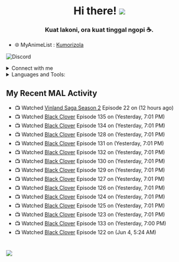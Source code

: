 <h1 align="center">Hi there! <img src="https://media.giphy.com/media/hvRJCLFzcasrR4ia7z/giphy.gif" width="25px"> </h1>
<h3 align="center">Kuat lakoni, ora kuat tinggal ngopi ☕.</h3>

- 🌐 MyAnimeList : [Kumorizola](https://myanimelist.net/animelist/Kumorizola)

![Discord](https://discord.c99.nl/widget/theme-3/761213268009943051.png)
<details>
      <summary>Connect with me</summary>
    <p align="left">
        <a href="https://www.facebook.com/kumori.hartley.1" target="blank"><img align="center"
                src="https://raw.githubusercontent.com/rahuldkjain/github-profile-readme-generator/master/src/images/icons/Social/facebook.svg"
                alt="kumori hartley" height="30" width="40" /></a>
        <a href="https://www.instagram.com/kumorizola/" target="blank"><img align="center"
                src="https://raw.githubusercontent.com/rahuldkjain/github-profile-readme-generator/master/src/images/icons/Social/instagram.svg"
                alt="kumorizola" height="30" width="40" /></a>
        <a href="https://discord.com" target="blank"><img align="center"
                src="https://raw.githubusercontent.com/rahuldkjain/github-profile-readme-generator/master/src/images/icons/Social/discord.svg"
                alt="Kumori#5882" height="30" width="40" /></a>
    </p>
</details>

<details>
    <summary align="left">Languages and Tools:</summary>
<p align="left">
      <a href="https://www.w3schools.com/css/" target="_blank">
        <img src="https://raw.githubusercontent.com/devicons/devicon/master/icons/css3/css3-original-wordmark.svg"
            alt="css3" width="40" height="40" /> </a> <a href="https://www.w3.org/html/" target="_blank"> <img
            src="https://raw.githubusercontent.com/devicons/devicon/master/icons/html5/html5-original-wordmark.svg"
            alt="html5" width="40" height="40" /> </a> <a href="https://www.java.com" target="_blank"> <img
            src="https://raw.githubusercontent.com/devicons/devicon/master/icons/java/java-original.svg" alt="java"
            width="40" height="40" /> </a> <a href="https://developer.mozilla.org/en-US/docs/Web/JavaScript"
            target="_blank"> <img
            src="https://raw.githubusercontent.com/devicons/devicon/master/icons/javascript/javascript-original.svg"
            alt="javascript" width="40" height="40" /> </a> <a href="https://nodejs.org" target="_blank"> <img
            src="https://raw.githubusercontent.com/devicons/devicon/master/icons/nodejs/nodejs-original-wordmark.svg"
            alt="nodejs" width="40" height="40" /> </a> <a href="https://www.python.org" target="_blank"> <img
            src="https://raw.githubusercontent.com/devicons/devicon/master/icons/python/python-original.svg"
            alt="python" width="40" height="40" /> </a> <a href="https://www.typescriptlang.org/" target="_blank"> <img
            src="https://raw.githubusercontent.com/devicons/devicon/master/icons/typescript/typescript-original.svg" 
            alt="typescript" width="40" height="40" /> </a> <a href="https://www.photoshop.com/en" target="_blank"> <img
            src="https://upload.wikimedia.org/wikipedia/commons/a/af/Adobe_Photoshop_CC_icon.svg" alt="photoshop" width="40" height="40"/> </a>
            <a href="https://www.adobe.com/products/premiere.html" target="_blank"> <img
            src="https://upload.wikimedia.org/wikipedia/commons/4/40/Adobe_Premiere_Pro_CC_icon.svg" alt="Premiere pro" width="40" height="40"/> </a>
            <a href="https://www.adobe.com/in/products/illustrator.html" target="_blank"> <img 
            src="https://upload.wikimedia.org/wikipedia/commons/f/fb/Adobe_Illustrator_CC_icon.svg" alt="illustrator" width="40" height="40"/> </a>
      
 </details>
 
 <h2> My Recent MAL Activity</h2>
<!-- MAL_ACTIVITY:start -->

- 📺 Watched [Vinland Saga Season 2](https://MyAnimeList.net/anime.php?id=49387) Episode 22 on (12 hours ago)
- 📺 Watched [Black Clover](https://MyAnimeList.net/anime.php?id=34572) Episode 135 on (Yesterday, 7:01 PM)
- 📺 Watched [Black Clover](https://MyAnimeList.net/anime.php?id=34572) Episode 134 on (Yesterday, 7:01 PM)
- 📺 Watched [Black Clover](https://MyAnimeList.net/anime.php?id=34572) Episode 128 on (Yesterday, 7:01 PM)
- 📺 Watched [Black Clover](https://MyAnimeList.net/anime.php?id=34572) Episode 131 on (Yesterday, 7:01 PM)
- 📺 Watched [Black Clover](https://MyAnimeList.net/anime.php?id=34572) Episode 132 on (Yesterday, 7:01 PM)
- 📺 Watched [Black Clover](https://MyAnimeList.net/anime.php?id=34572) Episode 130 on (Yesterday, 7:01 PM)
- 📺 Watched [Black Clover](https://MyAnimeList.net/anime.php?id=34572) Episode 129 on (Yesterday, 7:01 PM)
- 📺 Watched [Black Clover](https://MyAnimeList.net/anime.php?id=34572) Episode 127 on (Yesterday, 7:01 PM)
- 📺 Watched [Black Clover](https://MyAnimeList.net/anime.php?id=34572) Episode 126 on (Yesterday, 7:01 PM)
- 📺 Watched [Black Clover](https://MyAnimeList.net/anime.php?id=34572) Episode 124 on (Yesterday, 7:01 PM)
- 📺 Watched [Black Clover](https://MyAnimeList.net/anime.php?id=34572) Episode 125 on (Yesterday, 7:01 PM)
- 📺 Watched [Black Clover](https://MyAnimeList.net/anime.php?id=34572) Episode 123 on (Yesterday, 7:01 PM)
- 📺 Watched [Black Clover](https://MyAnimeList.net/anime.php?id=34572) Episode 133 on (Yesterday, 7:00 PM)
- 📺 Watched [Black Clover](https://MyAnimeList.net/anime.php?id=34572) Episode 122 on (Jun 4, 5:24 AM)

<!-- MAL_ACTIVITY:end -->

  
<h2 align="left"> <img src="https://media.discordapp.net/attachments/918405470073520168/919220018355523584/ezgif.com-gif-maker_1.gif">
